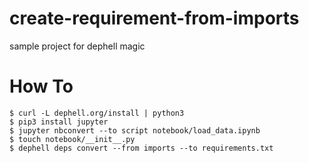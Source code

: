 # create-requirement-from-imports
sample project for dephell magic

# How To

```
$ curl -L dephell.org/install | python3
$ pip3 install jupyter
$ jupyter nbconvert --to script notebook/load_data.ipynb
$ touch notebook/__init__.py
$ dephell deps convert --from imports --to requirements.txt
```

